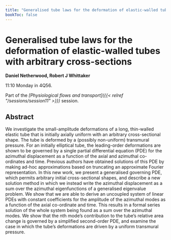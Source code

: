 ```yaml
---
title: "Generalised tube laws for the deformation of elastic-walled tubes with arbitrary cross-sections"
bookToc: false
---
```


# Generalised tube laws for the deformation of elastic-walled tubes with arbitrary cross-sections

**Daniel Netherwood, Robert J Whittaker**

11:10 Monday in 4Q56.

Part of the *[Physiological flows and transport]({{< relref "/sessions/session11" >}})* session.

## Abstract

We investigate the small-amplitude deformations of a long, thin-walled elastic tube that is initially axially uniform with an arbitrary cross-sectional shape. The tube is deformed by a (possibly non-uniform) transmural pressure. For an initially elliptical tube, the leading-order deformations are shown to be governed by a single partial differential equation (PDE) for the azimuthal displacement as a function of the axial and azimuthal co-ordinates and time. Previous authors have obtained solutions of this PDE by making ad-hoc approximations based on truncating an approximate Fourier representation. In this new work, we present a generalised governing PDE, which permits arbitrary initial cross-sectional shapes, and describe a new solution method in which we instead write the azimuthal displacement as a sum over the azimuthal eigenfunctions of a generalised eigenvalue problem. We show that we are able to derive an uncoupled system of linear PDEs with constant coefficients for the amplitude of the azimuthal modes as a function of the axial co-ordinate and time. This results in a formal series solution of the whole system being found as a sum over the azimuthal modes. We show that the nth mode’s contribution to the tube’s relative area change is governed by a simplified second-order PDE, and examine the case in which the tube’s deformations are driven by a uniform transmural pressure.



